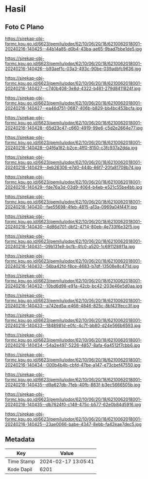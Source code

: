 # Hasil

## Foto C Plano

https://sirekap-obj-formc.kpu.go.id/6623/pemilu/pdpr/62/10/06/20/18/6210062018001-20240216-140425--44b14a85-d0b4-43ba-ae65-9bad7bbe1de5.jpg

https://sirekap-obj-formc.kpu.go.id/6623/pemilu/pdpr/62/10/06/20/18/6210062018001-20240216-140426--b93aef1c-03a3-493c-90be-039adbfc9636.jpg

https://sirekap-obj-formc.kpu.go.id/6623/pemilu/pdpr/62/10/06/20/18/6210062018001-20240216-140427--c740b408-3e8d-4322-b481-279d8411824f.jpg

https://sirekap-obj-formc.kpu.go.id/6623/pemilu/pdpr/62/10/06/20/18/6210062018001-20240216-140427--ea46d751-0687-406b-b829-bb4bc453bcfa.jpg

https://sirekap-obj-formc.kpu.go.id/6623/pemilu/pdpr/62/10/06/20/18/6210062018001-20240216-140428--65d23c47-c660-4919-99e6-c5d2e2664e77.jpg

https://sirekap-obj-formc.kpu.go.id/6623/pemilu/pdpr/62/10/06/20/18/6210062018001-20240216-140428--04f6a182-b2ce-4ff0-8150-c3fc937a2dda.jpg

https://sirekap-obj-formc.kpu.go.id/6623/pemilu/pdpr/62/10/06/20/18/6210062018001-20240216-140429--4eb26306-e7d0-444b-86f7-20fa81708b74.jpg

https://sirekap-obj-formc.kpu.go.id/6623/pemilu/pdpr/62/10/06/20/18/6210062018001-20240216-140429--fde76a3d-03d9-4064-b4eb-e521c55be4bb.jpg

https://sirekap-obj-formc.kpu.go.id/6623/pemilu/pdpr/62/10/06/20/18/6210062018001-20240216-140430--fae55698-4feb-4815-a13a-0969a04f441f.jpg

https://sirekap-obj-formc.kpu.go.id/6623/pemilu/pdpr/62/10/06/20/18/6210062018001-20240216-140430--4d86d701-dbf2-4714-80eb-4e733f6e32f5.jpg

https://sirekap-obj-formc.kpu.go.id/6623/pemilu/pdpr/62/10/06/20/18/6210062018001-20240216-140431--09b131e9-bcfb-4fc0-a520-1c691128811a.jpg

https://sirekap-obj-formc.kpu.go.id/6623/pemilu/pdpr/62/10/06/20/18/6210062018001-20240216-140432--56ba42fd-f8ce-4683-b7df-13508e8c471d.jpg

https://sirekap-obj-formc.kpu.go.id/6623/pemilu/pdpr/62/10/06/20/18/6210062018001-20240216-140432--10bd6d98-e91a-42cb-bc42-203e46e5d0aa.jpg

https://sirekap-obj-formc.kpu.go.id/6623/pemilu/pdpr/62/10/06/20/18/6210062018001-20240216-140433--a742ed5a-e468-4846-825c-8bf431fecc3f.jpg

https://sirekap-obj-formc.kpu.go.id/6623/pemilu/pdpr/62/10/06/20/18/6210062018001-20240216-140433--1848981d-e0fc-4c7f-bb80-d24e566b6593.jpg

https://sirekap-obj-formc.kpu.go.id/6623/pemilu/pdpr/62/10/06/20/18/6210062018001-20240216-140434--54a2e497-5226-4857-8afa-6a4512f7cbb6.jpg

https://sirekap-obj-formc.kpu.go.id/6623/pemilu/pdpr/62/10/06/20/18/6210062018001-20240216-140434--000b4b4b-cbfd-47be-a147-e73cbef47550.jpg

https://sirekap-obj-formc.kpu.go.id/6623/pemilu/pdpr/62/10/06/20/18/6210062018001-20240216-140435--d9a627db-7feb-40fb-863f-b3ec5666505b.jpg

https://sirekap-obj-formc.kpu.go.id/6623/pemilu/pdpr/62/10/06/20/18/6210062018001-20240216-140435--db7624f0-c149-475c-b577-62e0b84d5916.jpg

https://sirekap-obj-formc.kpu.go.id/6623/pemilu/pdpr/62/10/06/20/18/6210062018001-20240216-140425--23ae0066-babe-4347-8ebb-fa42eae7dec5.jpg


## Metadata

| Key        | Value               |
| ---------- | ------------------- |
| Time Stamp | 2024-02-17 13:05:41 |
| Kode Dapil | 6201                |



